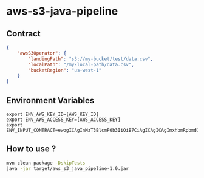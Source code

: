 # aws-s3-java-pipeline


## Contract

```json
{
    "awsS3Operator": {
        "landingPath": "s3://my-bucket/test/data.csv",
        "localPath": "/my-local-path/data.csv",
        "bucketRegion": "us-west-1"
    } 
}
```

## Environment Variables

```
export ENV_AWS_KEY_ID=[AWS_KEY_ID]
export ENV_AWS_ACCESS_KEY=[AWS_ACCESS_KEY]
export ENV_INPUT_CONTRACT=ewogICAgInMzT3BlcmF0b3IiOiB7CiAgICAgICAgImxhbmRpbmdQYXRoIjogInMzOi8vbXktYnVja2V0L3Rlc3QvZGF0YS5jc3YiLAogICAgICAgICJsb2NhbFBhdGgiOiAiL215LWxvY2FsLXBhdGgvZGF0YS5jc3YiLAogICAgICAgICJidWNrZXRSZWdpb24iOiAidXMtd2VzdC0xIgogICAgfSAKfQ==
```

## How to use ?
```bash
mvn clean package -DskipTests
java -jar target/aws_s3_java_pipeline-1.0.jar
```